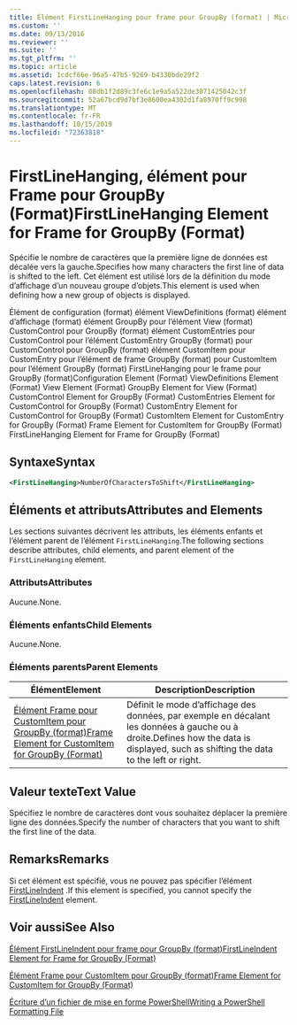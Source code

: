 ```yaml
---
title: Élément FirstLineHanging pour frame pour GroupBy (format) | Microsoft Docs
ms.custom: ''
ms.date: 09/13/2016
ms.reviewer: ''
ms.suite: ''
ms.tgt_pltfrm: ''
ms.topic: article
ms.assetid: 1cdcf66e-96a5-47b5-9269-b4330bde29f2
caps.latest.revision: 6
ms.openlocfilehash: 08db1f2d89c3fe6c1e9a5a522de3071425042c3f
ms.sourcegitcommit: 52a67bcd9d7bf3e8600ea4302d1fa8970ff9c998
ms.translationtype: MT
ms.contentlocale: fr-FR
ms.lasthandoff: 10/15/2019
ms.locfileid: "72363818"
---
```

# <a name="firstlinehanging-element-for-frame-for-groupby-format"></a><span data-ttu-id="12731-102">FirstLineHanging, élément pour Frame pour GroupBy (Format)</span><span class="sxs-lookup"><span data-stu-id="12731-102">FirstLineHanging Element for Frame for GroupBy (Format)</span></span>

<span data-ttu-id="12731-103">Spécifie le nombre de caractères que la première ligne de données est décalée vers la gauche.</span><span class="sxs-lookup"><span data-stu-id="12731-103">Specifies how many characters the first line of data is shifted to the left.</span></span> <span data-ttu-id="12731-104">Cet élément est utilisé lors de la définition du mode d’affichage d’un nouveau groupe d’objets.</span><span class="sxs-lookup"><span data-stu-id="12731-104">This element is used when defining how a new group of objects is displayed.</span></span>

<span data-ttu-id="12731-105">Élément de configuration (format) élément ViewDefinitions (format) élément d’affichage (format) élément GroupBy pour l’élément View (format) CustomControl pour GroupBy (format) élément CustomEntries pour CustomControl pour l’élément CustomEntry GroupBy (format) pour CustomControl pour GroupBy (format) élément CustomItem pour CustomEntry pour l’élément de frame GroupBy (format) pour CustomItem pour l’élément GroupBy (format) FirstLineHanging pour le frame pour GroupBy (format)</span><span class="sxs-lookup"><span data-stu-id="12731-105">Configuration Element (Format) ViewDefinitions Element (Format) View Element (Format) GroupBy Element for View (Format) CustomControl Element for GroupBy (Format) CustomEntries Element for CustomControl for GroupBy (Format) CustomEntry Element for CustomControl for GroupBy (Format) CustomItem Element for CustomEntry for GroupBy (Format) Frame Element for CustomItem for GroupBy (Format) FirstLineHanging Element for Frame for GroupBy (Format)</span></span>

## <a name="syntax"></a><span data-ttu-id="12731-106">Syntaxe</span><span class="sxs-lookup"><span data-stu-id="12731-106">Syntax</span></span>

```xml
<FirstLineHanging>NumberOfCharactersToShift</FirstLineHanging>
```

## <a name="attributes-and-elements"></a><span data-ttu-id="12731-107">Éléments et attributs</span><span class="sxs-lookup"><span data-stu-id="12731-107">Attributes and Elements</span></span>

<span data-ttu-id="12731-108">Les sections suivantes décrivent les attributs, les éléments enfants et l’élément parent de l’élément `FirstLineHanging`.</span><span class="sxs-lookup"><span data-stu-id="12731-108">The following sections describe attributes, child elements, and parent element of the `FirstLineHanging` element.</span></span>

### <a name="attributes"></a><span data-ttu-id="12731-109">Attributs</span><span class="sxs-lookup"><span data-stu-id="12731-109">Attributes</span></span>

<span data-ttu-id="12731-110">Aucune.</span><span class="sxs-lookup"><span data-stu-id="12731-110">None.</span></span>

### <a name="child-elements"></a><span data-ttu-id="12731-111">Éléments enfants</span><span class="sxs-lookup"><span data-stu-id="12731-111">Child Elements</span></span>

<span data-ttu-id="12731-112">Aucune.</span><span class="sxs-lookup"><span data-stu-id="12731-112">None.</span></span>

### <a name="parent-elements"></a><span data-ttu-id="12731-113">Éléments parents</span><span class="sxs-lookup"><span data-stu-id="12731-113">Parent Elements</span></span>

|<span data-ttu-id="12731-114">Élément</span><span class="sxs-lookup"><span data-stu-id="12731-114">Element</span></span>|<span data-ttu-id="12731-115">Description</span><span class="sxs-lookup"><span data-stu-id="12731-115">Description</span></span>|
|-------------|-----------------|
|[<span data-ttu-id="12731-116">Élément Frame pour CustomItem pour GroupBy (format)</span><span class="sxs-lookup"><span data-stu-id="12731-116">Frame Element for CustomItem for GroupBy (Format)</span></span>](./frame-element-for-customitem-for-groupby-format.md)|<span data-ttu-id="12731-117">Définit le mode d’affichage des données, par exemple en décalant les données à gauche ou à droite.</span><span class="sxs-lookup"><span data-stu-id="12731-117">Defines how the data is displayed, such as shifting the data to the left or right.</span></span>|

## <a name="text-value"></a><span data-ttu-id="12731-118">Valeur texte</span><span class="sxs-lookup"><span data-stu-id="12731-118">Text Value</span></span>

<span data-ttu-id="12731-119">Spécifiez le nombre de caractères dont vous souhaitez déplacer la première ligne des données.</span><span class="sxs-lookup"><span data-stu-id="12731-119">Specify the number of characters that you want to shift the first line of the data.</span></span>

## <a name="remarks"></a><span data-ttu-id="12731-120">Remarks</span><span class="sxs-lookup"><span data-stu-id="12731-120">Remarks</span></span>

<span data-ttu-id="12731-121">Si cet élément est spécifié, vous ne pouvez pas spécifier l’élément [FirstLineIndent](./firstlineindent-element-for-frame-for-groupby-format.md) .</span><span class="sxs-lookup"><span data-stu-id="12731-121">If this element is specified, you cannot specify the [FirstLineIndent](./firstlineindent-element-for-frame-for-groupby-format.md) element.</span></span>

## <a name="see-also"></a><span data-ttu-id="12731-122">Voir aussi</span><span class="sxs-lookup"><span data-stu-id="12731-122">See Also</span></span>

[<span data-ttu-id="12731-123">Élément FirstLineIndent pour frame pour GroupBy (format)</span><span class="sxs-lookup"><span data-stu-id="12731-123">FirstLineIndent Element for Frame for GroupBy (Format)</span></span>](./firstlineindent-element-for-frame-for-groupby-format.md)

[<span data-ttu-id="12731-124">Élément Frame pour CustomItem pour GroupBy (format)</span><span class="sxs-lookup"><span data-stu-id="12731-124">Frame Element for CustomItem for GroupBy (Format)</span></span>](./frame-element-for-customitem-for-groupby-format.md)

[<span data-ttu-id="12731-125">Écriture d’un fichier de mise en forme PowerShell</span><span class="sxs-lookup"><span data-stu-id="12731-125">Writing a PowerShell Formatting File</span></span>](./writing-a-powershell-formatting-file.md)
